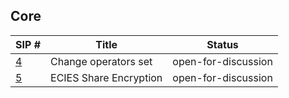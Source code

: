 ## Core

| SIP #                         | Title                       | Status |
|-------------------------------|-----------------------------|--------|
| [4](./sips/change_operator.md)     | Change operators set | open-for-discussion  |
| [5](./sips/ecies_share_encryption.md) | ECIES Share Encryption      | open-for-discussion  |
